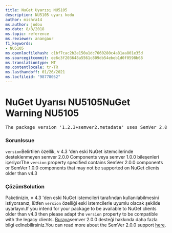 ```yaml
---
title: NuGet Uyarısı NU5105
description: NU5105 uyarı kodu
author: mishra14
ms.author: jodou
ms.date: 8/8/2018
ms.topic: reference
ms.reviewer: anangaur
f1_keywords:
- NU5105
ms.openlocfilehash: c1bf7cac2b2e150a1dc7660280c4a81aa801e35d
ms.sourcegitcommit: ee6c3f203648a5561c809db54ebeb1d0f0598b68
ms.translationtype: MT
ms.contentlocale: tr-TR
ms.lasthandoff: 01/26/2021
ms.locfileid: "98778052"
---
```

# <a name="nuget-warning-nu5105"></a><span data-ttu-id="97ddc-103">NuGet Uyarısı NU5105</span><span class="sxs-lookup"><span data-stu-id="97ddc-103">NuGet Warning NU5105</span></span>
<pre>The package version '1.2.3+semver2.metadata' uses SemVer 2.0.0 or components of SemVer 1.0.0 that are not supported on legacy clients. Change the package version to a SemVer 1.0.0 string. If the version contains a release label it must start with a letter. This message can be ignored if the package is not intended for older clients.</pre>

### <a name="issue"></a><span data-ttu-id="97ddc-104">Sorun</span><span class="sxs-lookup"><span data-stu-id="97ddc-104">Issue</span></span>

<span data-ttu-id="97ddc-105">`version`Belirtilen özellik, v 4.3 'den eski NuGet istemcilerinde desteklenmeyen semver 2.0.0 Components veya semver 1.0.0 bileşenleri içeriyor</span><span class="sxs-lookup"><span data-stu-id="97ddc-105">The `version` property specified contains SemVer 2.0.0 components or SemVer 1.0.0 components that may not be supported on NuGet clients older than v4.3</span></span>


### <a name="solution"></a><span data-ttu-id="97ddc-106">Çözüm</span><span class="sxs-lookup"><span data-stu-id="97ddc-106">Solution</span></span>

<span data-ttu-id="97ddc-107">Paketinizin, v 4.3 'den eski NuGet istemcileri tarafından kullanılabilmesini istiyorsanız, lütfen `version` özelliği eski istemcilerle uyumlu olacak şekilde uyarlayın.</span><span class="sxs-lookup"><span data-stu-id="97ddc-107">If you intend for your package to be available to NuGet clients older than v4.3 then please adapt the `version` property to be compatible with the legacy clients.</span></span> <span data-ttu-id="97ddc-108">[Buraya](https://github.com/NuGet/Home/wiki/SemVer-2.0.0-support)semver 2.0.0 desteği hakkında daha fazla bilgi edinebilirsiniz.</span><span class="sxs-lookup"><span data-stu-id="97ddc-108">You can read more about the SemVer 2.0.0 support [here](https://github.com/NuGet/Home/wiki/SemVer-2.0.0-support).</span></span>

